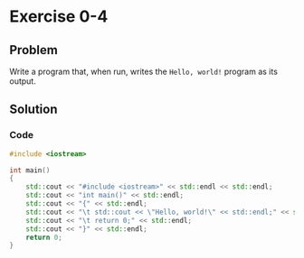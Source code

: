 # Exercise 0-4

## Problem
Write a program that, when run, writes the `Hello, world!` program as its output.

## Solution
### Code
```Cpp
#include <iostream>

int main()
{
	std::cout << "#include <iostream>" << std::endl << std::endl;
	std::cout << "int main()" << std::endl;
	std::cout << "{" << std::endl;
	std::cout << "\t std::cout << \"Hello, world!\" << std::endl;" << std::endl;
	std::cout << "\t return 0;" << std::endl;
	std::cout << "}" << std::endl;
	return 0;
}
```
